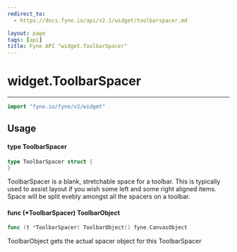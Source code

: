 ```yaml
---
redirect_to:
  - https://docs.fyne.io/api/v2.1/widget/toolbarspacer.md

layout: page
tags: [api]
title: Fyne API "widget.ToolbarSpacer"
---
```



# widget.ToolbarSpacer
---
```go
import "fyne.io/fyne/v2/widget"
```

## Usage

#### type ToolbarSpacer

```go
type ToolbarSpacer struct {
}
```

ToolbarSpacer is a blank, stretchable space for a toolbar. This is typically used to assist layout if you wish some left and some right aligned items. Space will be split evebly amongst all the spacers on a toolbar.

#### func (*ToolbarSpacer) ToolbarObject

```go
func (t *ToolbarSpacer) ToolbarObject() fyne.CanvasObject
```
ToolbarObject gets the actual spacer object for this ToolbarSpacer
